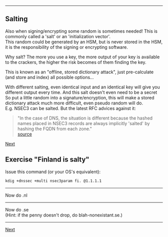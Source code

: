 ---------------------
## Salting
Also when signing/encrypting some random is sometimes needed! This
is commonly called a 'salt' or an 'initialization vector'.\
This random could be generated by an HSM, but is never stored in the
HSM, it is the responsibility of the signing or encrypting software.

Why salt? The more you use a key, the more output of your key is
available to the crackers, the higher the risk becomes of them finding
the key.

This is known as an "offline, stored dictionary attack", just
pre-calculate (and store and index) all possible options...

With different salting, even identical input and an identical key will
give you different output every time. And this salt doesn't even need to be a secret\
So put a little random into a signature/encryption, this will make a
stored dictionary attack much more difficult, even pseudo random will
do.\
E.g. NSEC3 can be salted. But the latest RFC advices against it:
> "In the case of DNS, the situation is different because the hashed
> names placed in NSEC3 records are always implicitly 'salted' by
> hashing the FQDN from each zone."\
[source](https://datatracker.ietf.org/doc/html/rfc9276#name-salt)

[Next](https://github.com/niek-sidn/hsm_workshop/blob/main/Slide08.md)

## Exercise "Finland is salty"
Issue this command (or your OS's equivalent):
```bash
kdig +dnssec +multi nsec3param fi. @1.1.1.1
```

----------------------
Now do .nl

--------------------
Now do .se\
(Hint: if the penny doesn't drop, do blah-nonexistant.se.)

------------------------
[Next](https://github.com/niek-sidn/hsm_workshop/blob/main/Slide08.md)
